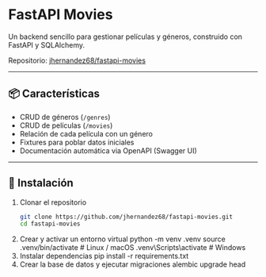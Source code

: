 # FastAPI Movies

Un backend sencillo para gestionar películas y géneros, construido con FastAPI y SQLAlchemy.

Repositorio: [jhernandez68/fastapi-movies](https://github.com/jhernandez68/fastapi-movies)

---

## 📦 Características

- CRUD de géneros (`/genres`)
- CRUD de películas (`/movies`)
- Relación de cada película con un género
- Fixtures para poblar datos iniciales
- Documentación automática via OpenAPI (Swagger UI)

---

## 🚀 Instalación

1. Clonar el repositorio  
   ```bash
   git clone https://github.com/jhernandez68/fastapi-movies.git
   cd fastapi-movies
2. Crear y activar un entorno virtual
  python -m venv .venv
  source .venv/bin/activate   # Linux / macOS
  .venv\Scripts\activate      # Windows
3. Instalar dependencias
    pip install -r requirements.txt
4. Crear la base de datos y ejecutar migraciones
    alembic upgrade head
